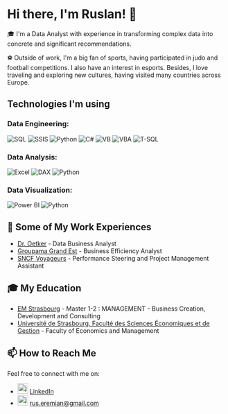 # Hi there, I'm Ruslan! 👋

🎓 I'm a Data Analyst with experience in transforming complex data into concrete and significant recommendations.

⚽ Outside of work, I'm a big fan of sports, having participated in judo and football competitions. I also have an interest in esports. Besides, I love traveling and exploring new cultures, having visited many countries across Europe.

## Technologies I'm using

### Data Engineering:
![SQL](https://img.shields.io/badge/-SQL-336791?logo=postgresql&logoColor=white)
![SSIS](https://img.shields.io/badge/-SSIS-5A69A6?logo=microsoft-sql-server&logoColor=white)
![Python](https://img.shields.io/badge/-Python-3776AB?logo=python&logoColor=white)
![C#](https://img.shields.io/badge/-CSharp-239120?logo=c-sharp&logoColor=white)
![VB](https://img.shields.io/badge/-VB-5D2B90?logo=microsoft-visual-studio&logoColor=white)
![VBA](https://img.shields.io/badge/-VBA-5D2B90?logo=microsoft-excel&logoColor=white)
![T-SQL](https://img.shields.io/badge/-T--SQL-CC2927?logo=microsoft-sql-server&logoColor=white)

### Data Analysis:
![Excel](https://img.shields.io/badge/-Excel-217346?logo=microsoft-excel&logoColor=white)
![DAX](https://img.shields.io/badge/-DAX-FF8C00?logo=dynamics-365&logoColor=white)
![Python](https://img.shields.io/badge/-Python-3776AB?logo=python&logoColor=white)

### Data Visualization:
![Power BI](https://img.shields.io/badge/-PowerBI-F2C811?logo=power-bi&logoColor=white)
![Python](https://img.shields.io/badge/-Python-3776AB?logo=python&logoColor=white)

## 💼 Some of My Work Experiences

- [Dr. Oetker](https://www.oetker.fr/fr-fr) - Data Business Analyst
- [Groupama Grand Est](https://www.groupama.fr/assurance-grand-est) - Business Efficiency Analyst
- [SNCF Voyageurs](https://www.sncf.com/fr) - Performance Steering and Project Management Assistant

## 🎓 My Education 

- [EM Strasbourg](https://www.em-strasbourg.com/) - Master 1-2 : MANAGEMENT - Business Creation, Development and Consulting
- [Université de Strasbourg, Faculté des Sciences Économiques et de Gestion](https://www.unistra.fr/index.php?id=accueil) - Faculty of Economics and Management

## 📫 How to Reach Me

Feel free to connect with me on:

- <img src="https://cdn-icons-png.flaticon.com/512/174/174857.png" alt="javascript" width="24" height="24"/> [LinkedIn](https://www.linkedin.com/in/ruslan-eremian-99016a183/)
- <img src="https://cdn4.iconfinder.com/data/icons/social-media-logos-6/512/112-gmail_email_mail-512.png" alt="javascript" width="24" height="24"/> rus.eremian@gmail.com
